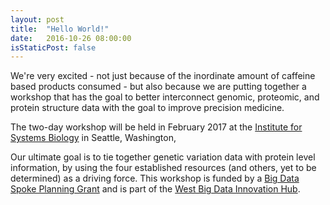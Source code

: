 ```yaml
---
layout: post
title:  "Hello World!"
date:   2016-10-26 08:00:00
isStaticPost: false
---
```


We're very excited - not just because of the inordinate amount of caffeine based products consumed -
but also because we are putting together a workshop that has the goal to better interconnect genomic, proteomic, and protein structure data
with the goal to improve precision medicine.

The two-day workshop will be held in February 2017 at the <a href="systemsbiology.org">Institute for Systems Biology</a> in Seattle, Washington,

 Our ultimate goal is to tie together genetic variation data with protein level information, by using the four established resources (and others, yet to be determined) as a driving force. This workshop is funded by a <a href="http://genevariation3d.org/bdspokes-proposal.pdf">Big Data Spoke Planning Grant</a> and is part of the  <a href="http://westbigdatahub.org/spoke-projects/">West Big Data Innovation Hub</a>.</p>
